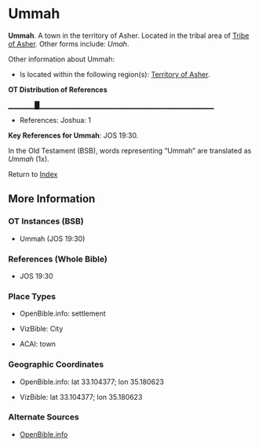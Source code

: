 # Ummah
**Ummah**. 
A town in the territory of Asher. 
Located in the tribal area of [Tribe of Asher](../../../groups/md/acai/Asher.md). 
Other forms include: 
*Umah*. 




Other information about Ummah:


* Is located within the following region(s): 
[Territory of Asher](TerritoryOfAsher.md). 


**OT Distribution of References**

▁▁▁▁▁█▁▁▁▁▁▁▁▁▁▁▁▁▁▁▁▁▁▁▁▁▁▁▁▁▁▁▁▁▁▁▁▁▁
* References: Joshua: 1



**Key References for Ummah**: 
JOS 19:30. 


In the Old Testament (BSB), words representing “Ummah” are translated as 
*Ummah* (1x). 




Return to [Index](00-Index.md)

## More Information

### OT Instances (BSB)

* Ummah (JOS 19:30)



### References (Whole Bible)

* JOS 19:30


### Place Types

* OpenBible.info: settlement

* VizBible: City

* ACAI: town



### Geographic Coordinates

* OpenBible.info: lat 33.104377; lon 35.180623

* VizBible: lat 33.104377; lon 35.180623



### Alternate Sources

* [OpenBible.info](https://www.openbible.info/geo/ancient/afa792e)



